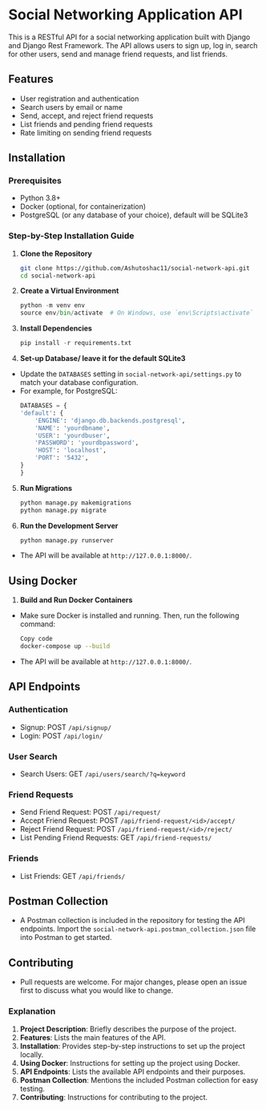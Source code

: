 # Social Networking Application API

This is a RESTful API for a social networking application built with Django and Django Rest Framework. The API allows users to sign up, log in, search for other users, send and manage friend requests, and list friends.

## Features

- User registration and authentication
- Search users by email or name
- Send, accept, and reject friend requests
- List friends and pending friend requests
- Rate limiting on sending friend requests

## Installation

### Prerequisites

- Python 3.8+
- Docker (optional, for containerization)
- PostgreSQL (or any database of your choice), default will be SQLite3 

### Step-by-Step Installation Guide

1. **Clone the Repository**

   ```bash
   git clone https://github.com/Ashutoshac11/social-network-api.git
   cd social-network-api
   ```

2. **Create a Virtual Environment**

    ```python
    python -m venv env
    source env/bin/activate  # On Windows, use `env\Scripts\activate`


3. **Install Dependencies**
    
    ```python
    pip install -r requirements.txt

4. **Set-up Database/ leave it for the default SQLite3**
- Update the `DATABASES` setting in `social-network-api/settings.py` to match your database configuration.
- For example, for PostgreSQL:
    ```python
    DATABASES = {
    'default': {
        'ENGINE': 'django.db.backends.postgresql',
        'NAME': 'yourdbname',
        'USER': 'yourdbuser',
        'PASSWORD': 'yourdbpassword',
        'HOST': 'localhost',
        'PORT': '5432',
    }
    }

5. **Run Migrations**

    ```python
    python manage.py makemigrations
    python manage.py migrate

6. **Run the Development Server**

    ```python
    python manage.py runserver 

- The API will be available at `http://127.0.0.1:8000/`.



## Using Docker
1. **Build and Run Docker Containers**

- Make sure Docker is installed and running. Then, run the following command:

    ```bash
    Copy code
    docker-compose up --build
    
- The API will be available at `http://127.0.0.1:8000/`.

## API Endpoints
### Authentication
- Signup: POST `/api/signup/`
- Login: POST `/api/login/`

### User Search
- Search Users: GET `/api/users/search/?q=keyword`

### Friend Requests
- Send Friend Request: POST `/api/request/`
- Accept Friend Request: POST `/api/friend-request/<id>/accept/`
- Reject Friend Request: POST `/api/friend-request/<id>/reject/`
- List Pending Friend Requests: GET `/api/friend-requests/`

### Friends
- List Friends: GET `/api/friends/`

## Postman Collection

- A Postman collection is included in the repository for testing the API endpoints. Import the `social-network-api.postman_collection.json` file into Postman to get started.

## Contributing
- Pull requests are welcome. For major changes, please open an issue first to discuss what you would like to change.

### Explanation

1. **Project Description**: Briefly describes the purpose of the project.
2. **Features**: Lists the main features of the API.
3. **Installation**: Provides step-by-step instructions to set up the project locally.
4. **Using Docker**: Instructions for setting up the project using Docker.
5. **API Endpoints**: Lists the available API endpoints and their purposes.
6. **Postman Collection**: Mentions the included Postman collection for easy testing.
7. **Contributing**: Instructions for contributing to the project.





 
